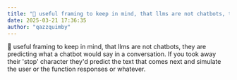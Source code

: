 ```yaml
---
title: "💭 useful framing to keep in mind, that llms are not chatbots, they are predicting..."
date: 2025-03-21 17:36:35
author: "qazzquimby"
---
```


💭 useful framing to keep in mind, that llms are not chatbots, they are predicting what a chatbot would say in a conversation. If you took away their 'stop' character they'd predict the text that comes next and simulate the user or the function responses or whatever.